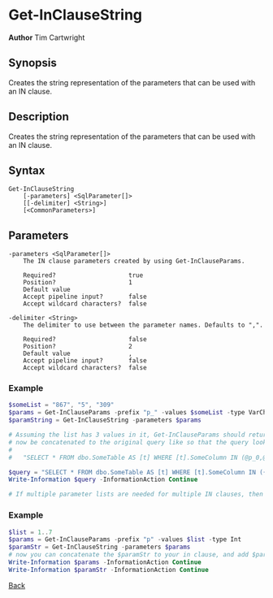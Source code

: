 # Get-InClauseString
**Author** Tim Cartwright

## Synopsis
Creates the string representation of the parameters that can be used with an IN clause.

## Description
Creates the string representation of the parameters that can be used with an IN clause.

## Syntax
    Get-InClauseString 
        [-parameters] <SqlParameter[]> 
        [[-delimiter] <String>] 
        [<CommonParameters>]

## Parameters
    -parameters <SqlParameter[]>
        The IN clause parameters created by using Get-InClauseParams.

        Required?                    true
        Position?                    1
        Default value                
        Accept pipeline input?       false
        Accept wildcard characters?  false

    -delimiter <String>
        The delimiter to use between the parameter names. Defaults to ",".

        Required?                    false
        Position?                    2
        Default value                ,
        Accept pipeline input?       false
        Accept wildcard characters?  false

### Example

```powershell
$someList = "867", "5", "309"
$params = Get-InClauseParams -prefix "p_" -values $someList -type VarChar -size 50
$paramString = Get-InClauseString -parameters $params

# Assuming the list has 3 values in it, Get-InClauseParams should return "@p_0,@p_1,@p_2". This string can 
# now be concatenated to the original query like so that the query looks like this example: 
#    
#   "SELECT * FROM dbo.SomeTable AS [t] WHERE [t].SomeColumn IN (@p_0,@p_1,@p_2)" 

$query = "SELECT * FROM dbo.SomeTable AS [t] WHERE [t].SomeColumn IN ({0})" -f $paramString
Write-Information $query -InformationAction Continue

# If multiple parameter lists are needed for multiple IN clauses, then different prefixes should be utilized for each list.
```
### Example

```powershell
$list = 1..7
$params = Get-InClauseParams -prefix "p" -values $list -type Int
$paramStr = Get-InClauseString -parameters $params
# now you can concatenate the $paramStr to your in clause, and add $params to your commands parameters collection
Write-Information $params -InformationAction Continue
Write-Information $paramStr -InformationAction Continue
```

[Back](/README.md)